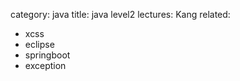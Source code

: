 category: java
title: java level2
lectures: Kang
related:
- xcss
- eclipse
- springboot
- exception
